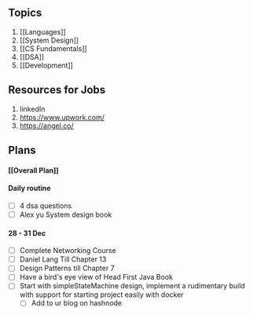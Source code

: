 ## Topics
1) [[Languages]]
2) [[System Design]]
3) [[CS Fundamentals]]
4) [[DSA]] 
5) [[Development]]

## Resources for Jobs
1) linkedIn
2) https://www.upwork.com/
3) https://angel.co/

## Plans

#### [[Overall Plan]]

#### Daily routine
- [ ] 4 dsa questions
- [ ] Alex yu System design book

#### 28 - 31 Dec
- [ ] Complete Networking Course
- [ ] Daniel Lang Till Chapter 13
- [ ] Design Patterns till Chapter 7
- [ ] Have a bird's eye view of Head First Java Book
- [ ] Start with simpleStateMachine design, implement a rudimentary build with support for starting project easily with docker
	- [ ] Add to ur blog on hashnode